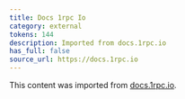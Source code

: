 ```yaml
---
title: Docs 1rpc Io
category: external
tokens: 144
description: Imported from docs.1rpc.io
has_full: false
source_url: https://docs.1rpc.io
---
```


This content was imported from [docs.1rpc.io](https://docs.1rpc.io).
